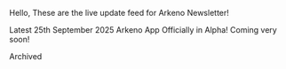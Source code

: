 Hello, These are the live update feed for Arkeno Newsletter!

Latest
25th September 2025
Arkeno App Officially in Alpha! Coming very soon!

Archived
